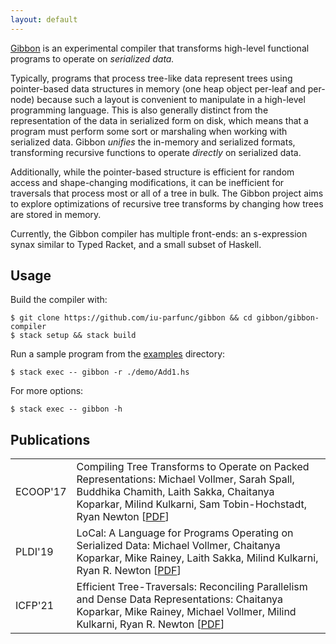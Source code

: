 ```yaml
---
layout: default
---
```


<!-- <div> -->
<!-- <img class="centered img-70" src="static/gibbon.png"> -->
<!-- </div> -->

[Gibbon](https://github.com/iu-parfunc/gibbon/tree/master/gibbon-compiler)
is an experimental compiler that transforms high-level functional programs
to operate on _serialized data._

Typically, programs that process tree-like data represent trees using pointer-based
data structures in memory (one heap object per-leaf and per-node) because such a
layout is convenient to manipulate in a high-level programming language.
This is also generally distinct from the representation of the data in
serialized form on disk,
which means that a program must perform some sort or marshaling when working with serialized data.
Gibbon _unifies_ the in-memory and serialized formats, transforming recursive
functions to operate _directly_ on serialized data.

Additionally, while the pointer-based structure is efficient
for random access and shape-changing modifications, it can be inefficient
for traversals that process most or all of a tree in bulk.
The Gibbon project aims to explore optimizations of recursive tree transforms
by changing how trees are stored in memory.

Currently, the Gibbon compiler has multiple front-ends: an s-expression synax
similar to Typed Racket, and a small subset of Haskell.



## Usage

Build the compiler with:

    $ git clone https://github.com/iu-parfunc/gibbon && cd gibbon/gibbon-compiler
    $ stack setup && stack build

Run a sample program from the [examples](https://github.com/iu-parfunc/gibbon/tree/master/gibbon-compiler/examples) directory:

    $ stack exec -- gibbon -r ./demo/Add1.hs


For more options:

    $ stack exec -- gibbon -h


<div id="publications">

<h2>Publications</h2>

|||
|--- |--- |
|ECOOP'17|Compiling Tree Transforms to Operate on Packed Representations: Michael Vollmer, Sarah Spall, Buddhika Chamith, Laith Sakka, Chaitanya Koparkar, Milind Kulkarni, Sam Tobin-Hochstadt, Ryan Newton [[PDF][ecoop17]]|
|PLDI'19|LoCal: A Language for Programs Operating on Serialized Data: Michael Vollmer, Chaitanya Koparkar, Mike Rainey, Laith Sakka, Milind Kulkarni, Ryan R. Newton [[PDF][pldi19]]|
|ICFP'21|Efficient Tree-Traversals: Reconciling Parallelism and Dense Data Representations: Chaitanya Koparkar, Mike Rainey, Michael Vollmer, Milind Kulkarni, Ryan R. Newton [[PDF][icfp21]]|

[ecoop17]: http://drops.dagstuhl.de/opus/volltexte/2017/7273/pdf/LIPIcs-ECOOP-2017-26.pdf
[pldi19]: http://recurial.com/pldi19main.pdf
[icfp21]: ./public/icfp21.pdf


</div>
